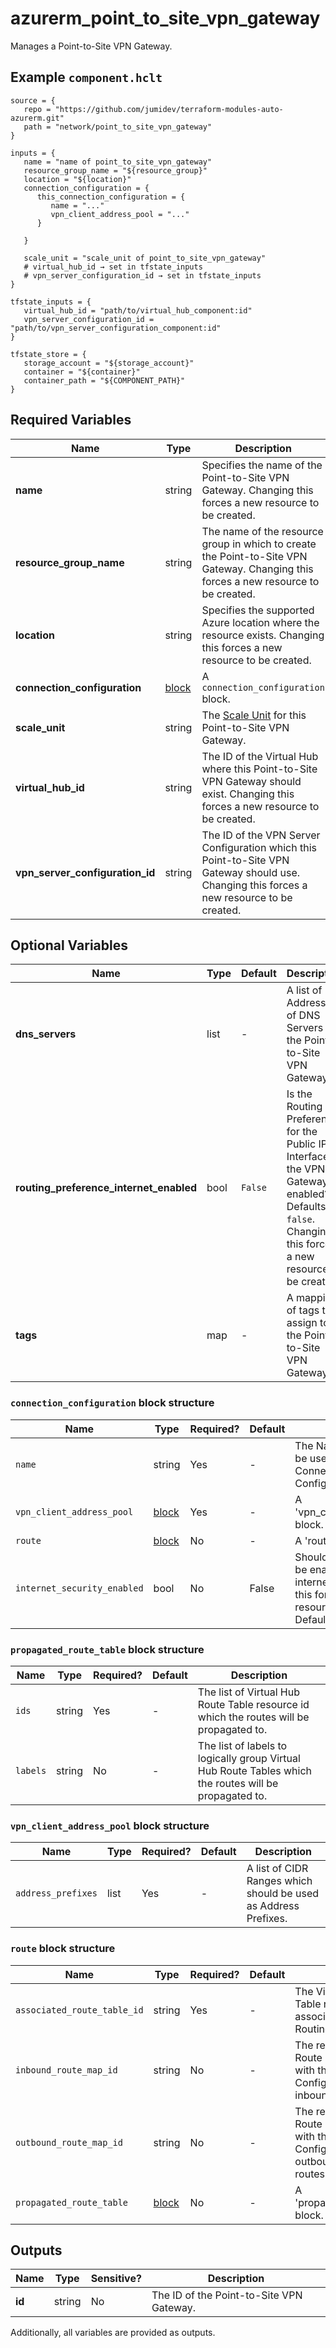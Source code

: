 # azurerm_point_to_site_vpn_gateway

Manages a Point-to-Site VPN Gateway.

## Example `component.hclt`

```hcl
source = {
   repo = "https://github.com/jumidev/terraform-modules-auto-azurerm.git"   
   path = "network/point_to_site_vpn_gateway"   
}

inputs = {
   name = "name of point_to_site_vpn_gateway"   
   resource_group_name = "${resource_group}"   
   location = "${location}"   
   connection_configuration = {
      this_connection_configuration = {
         name = "..."         
         vpn_client_address_pool = "..."         
      }
      
   }
   
   scale_unit = "scale_unit of point_to_site_vpn_gateway"   
   # virtual_hub_id → set in tfstate_inputs
   # vpn_server_configuration_id → set in tfstate_inputs
}

tfstate_inputs = {
   virtual_hub_id = "path/to/virtual_hub_component:id"   
   vpn_server_configuration_id = "path/to/vpn_server_configuration_component:id"   
}

tfstate_store = {
   storage_account = "${storage_account}"   
   container = "${container}"   
   container_path = "${COMPONENT_PATH}"   
}

```

## Required Variables

| Name | Type |  Description |
| ---- | --------- |  ----------- |
| **name** | string |  Specifies the name of the Point-to-Site VPN Gateway. Changing this forces a new resource to be created. | 
| **resource_group_name** | string |  The name of the resource group in which to create the Point-to-Site VPN Gateway. Changing this forces a new resource to be created. | 
| **location** | string |  Specifies the supported Azure location where the resource exists. Changing this forces a new resource to be created. | 
| **connection_configuration** | [block](#connection_configuration-block-structure) |  A `connection_configuration` block. | 
| **scale_unit** | string |  The [Scale Unit](https://docs.microsoft.com/azure/virtual-wan/virtual-wan-faq#what-is-a-virtual-wan-gateway-scale-unit) for this Point-to-Site VPN Gateway. | 
| **virtual_hub_id** | string |  The ID of the Virtual Hub where this Point-to-Site VPN Gateway should exist. Changing this forces a new resource to be created. | 
| **vpn_server_configuration_id** | string |  The ID of the VPN Server Configuration which this Point-to-Site VPN Gateway should use. Changing this forces a new resource to be created. | 

## Optional Variables

| Name | Type |  Default  |  Description |
| ---- | --------- |  ----------- | ----------- |
| **dns_servers** | list |  -  |  A list of IP Addresses of DNS Servers for the Point-to-Site VPN Gateway. | 
| **routing_preference_internet_enabled** | bool |  `False`  |  Is the Routing Preference for the Public IP Interface of the VPN Gateway enabled? Defaults to `false`. Changing this forces a new resource to be created. | 
| **tags** | map |  -  |  A mapping of tags to assign to the Point-to-Site VPN Gateway. | 

### `connection_configuration` block structure

| Name | Type | Required? | Default | Description |
| ---- | ---- | --------- | ------- | ----------- |
| `name` | string | Yes | - | The Name which should be used for this Connection Configuration. |
| `vpn_client_address_pool` | [block](#connection_configuration-block-structure) | Yes | - | A 'vpn_client_address_pool' block. |
| `route` | [block](#connection_configuration-block-structure) | No | - | A 'route' block. |
| `internet_security_enabled` | bool | No | False | Should Internet Security be enabled to secure internet traffic? Changing this forces a new resource to be created. Defaults to 'false'. |

### `propagated_route_table` block structure

| Name | Type | Required? | Default | Description |
| ---- | ---- | --------- | ------- | ----------- |
| `ids` | string | Yes | - | The list of Virtual Hub Route Table resource id which the routes will be propagated to. |
| `labels` | string | No | - | The list of labels to logically group Virtual Hub Route Tables which the routes will be propagated to. |

### `vpn_client_address_pool` block structure

| Name | Type | Required? | Default | Description |
| ---- | ---- | --------- | ------- | ----------- |
| `address_prefixes` | list | Yes | - | A list of CIDR Ranges which should be used as Address Prefixes. |

### `route` block structure

| Name | Type | Required? | Default | Description |
| ---- | ---- | --------- | ------- | ----------- |
| `associated_route_table_id` | string | Yes | - | The Virtual Hub Route Table resource id associated with this Routing Configuration. |
| `inbound_route_map_id` | string | No | - | The resource ID of the Route Map associated with this Routing Configuration for inbound learned routes. |
| `outbound_route_map_id` | string | No | - | The resource ID of the Route Map associated with this Routing Configuration for outbound advertised routes. |
| `propagated_route_table` | [block](#route-block-structure) | No | - | A 'propagated_route_table' block. |



## Outputs

| Name | Type | Sensitive? | Description |
| ---- | ---- | --------- | --------- |
| **id** | string | No  | The ID of the Point-to-Site VPN Gateway. | 

Additionally, all variables are provided as outputs.
